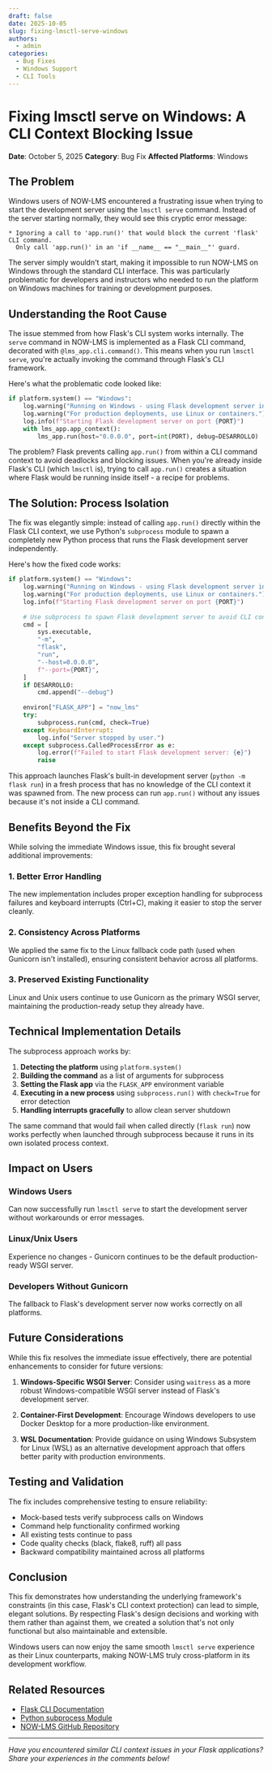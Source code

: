 ```yaml
---
draft: false
date: 2025-10-05
slug: fixing-lmsctl-serve-windows
authors:
  - admin
categories:
  - Bug Fixes
  - Windows Support
  - CLI Tools
---
```


# Fixing lmsctl serve on Windows: A CLI Context Blocking Issue

**Date**: October 5, 2025
**Category**: Bug Fix
**Affected Platforms**: Windows

## The Problem

Windows users of NOW-LMS encountered a frustrating issue when trying to start the development server using the `lmsctl serve` command. Instead of the server starting normally, they would see this cryptic error message:

```
* Ignoring a call to 'app.run()' that would block the current 'flask' CLI command.
  Only call 'app.run()' in an 'if __name__ == "__main__"' guard.
```

The server simply wouldn't start, making it impossible to run NOW-LMS on Windows through the standard CLI interface. This was particularly problematic for developers and instructors who needed to run the platform on Windows machines for training or development purposes.

<!-- more -->

## Understanding the Root Cause

The issue stemmed from how Flask's CLI system works internally. The `serve` command in NOW-LMS is implemented as a Flask CLI command, decorated with `@lms_app.cli.command()`. This means when you run `lmsctl serve`, you're actually invoking the command through Flask's CLI framework.

Here's what the problematic code looked like:

```python
if platform.system() == "Windows":
    log.warning("Running on Windows - using Flask development server instead of Gunicorn.")
    log.warning("For production deployments, use Linux or containers.")
    log.info(f"Starting Flask development server on port {PORT}")
    with lms_app.app_context():
        lms_app.run(host="0.0.0.0", port=int(PORT), debug=DESARROLLO)
```

The problem? Flask prevents calling `app.run()` from within a CLI command context to avoid deadlocks and blocking issues. When you're already inside Flask's CLI (which `lmsctl` is), trying to call `app.run()` creates a situation where Flask would be running inside itself - a recipe for problems.

## The Solution: Process Isolation

The fix was elegantly simple: instead of calling `app.run()` directly within the Flask CLI context, we use Python's `subprocess` module to spawn a completely new Python process that runs the Flask development server independently.

Here's how the fixed code works:

```python
if platform.system() == "Windows":
    log.warning("Running on Windows - using Flask development server instead of Gunicorn.")
    log.warning("For production deployments, use Linux or containers.")
    log.info(f"Starting Flask development server on port {PORT}")
    
    # Use subprocess to spawn Flask development server to avoid CLI context blocking
    cmd = [
        sys.executable,
        "-m",
        "flask",
        "run",
        "--host=0.0.0.0",
        f"--port={PORT}",
    ]
    if DESARROLLO:
        cmd.append("--debug")
    
    environ["FLASK_APP"] = "now_lms"
    try:
        subprocess.run(cmd, check=True)
    except KeyboardInterrupt:
        log.info("Server stopped by user.")
    except subprocess.CalledProcessError as e:
        log.error(f"Failed to start Flask development server: {e}")
        raise
```

This approach launches Flask's built-in development server (`python -m flask run`) in a fresh process that has no knowledge of the CLI context it was spawned from. The new process can run `app.run()` without any issues because it's not inside a CLI command.

## Benefits Beyond the Fix

While solving the immediate Windows issue, this fix brought several additional improvements:

### 1. Better Error Handling
The new implementation includes proper exception handling for subprocess failures and keyboard interrupts (Ctrl+C), making it easier to stop the server cleanly.

### 2. Consistency Across Platforms
We applied the same fix to the Linux fallback code path (used when Gunicorn isn't installed), ensuring consistent behavior across all platforms.

### 3. Preserved Existing Functionality
Linux and Unix users continue to use Gunicorn as the primary WSGI server, maintaining the production-ready setup they already have.

## Technical Implementation Details

The subprocess approach works by:

1. **Detecting the platform** using `platform.system()`
2. **Building the command** as a list of arguments for subprocess
3. **Setting the Flask app** via the `FLASK_APP` environment variable
4. **Executing in a new process** using `subprocess.run()` with `check=True` for error detection
5. **Handling interrupts gracefully** to allow clean server shutdown

The same command that would fail when called directly (`flask run`) now works perfectly when launched through subprocess because it runs in its own isolated process context.

## Impact on Users

### Windows Users
Can now successfully run `lmsctl serve` to start the development server without workarounds or error messages.

### Linux/Unix Users
Experience no changes - Gunicorn continues to be the default production-ready WSGI server.

### Developers Without Gunicorn
The fallback to Flask's development server now works correctly on all platforms.

## Future Considerations

While this fix resolves the immediate issue effectively, there are potential enhancements to consider for future versions:

1. **Windows-Specific WSGI Server**: Consider using `waitress` as a more robust Windows-compatible WSGI server instead of Flask's development server.

2. **Container-First Development**: Encourage Windows developers to use Docker Desktop for a more production-like environment.

3. **WSL Documentation**: Provide guidance on using Windows Subsystem for Linux (WSL) as an alternative development approach that offers better parity with production environments.

## Testing and Validation

The fix includes comprehensive testing to ensure reliability:

- Mock-based tests verify subprocess calls on Windows
- Command help functionality confirmed working
- All existing tests continue to pass
- Code quality checks (black, flake8, ruff) all pass
- Backward compatibility maintained across all platforms

## Conclusion

This fix demonstrates how understanding the underlying framework's constraints (in this case, Flask's CLI context protection) can lead to simple, elegant solutions. By respecting Flask's design decisions and working with them rather than against them, we created a solution that's not only functional but also maintainable and extensible.

Windows users can now enjoy the same smooth `lmsctl serve` experience as their Linux counterparts, making NOW-LMS truly cross-platform in its development workflow.

## Related Resources

- [Flask CLI Documentation](https://flask.palletsprojects.com/en/latest/cli/)
- [Python subprocess Module](https://docs.python.org/3/library/subprocess.html)
- [NOW-LMS GitHub Repository](https://github.com/williamjmorenor/copilot_play)

---

*Have you encountered similar CLI context issues in your Flask applications? Share your experiences in the comments below!*
